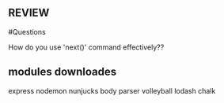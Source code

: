 ## REVIEW ##

#Questions

How do you use 'next()' command effectively??

## modules downloades

express
nodemon
nunjucks
body parser
volleyball
lodash
chalk
